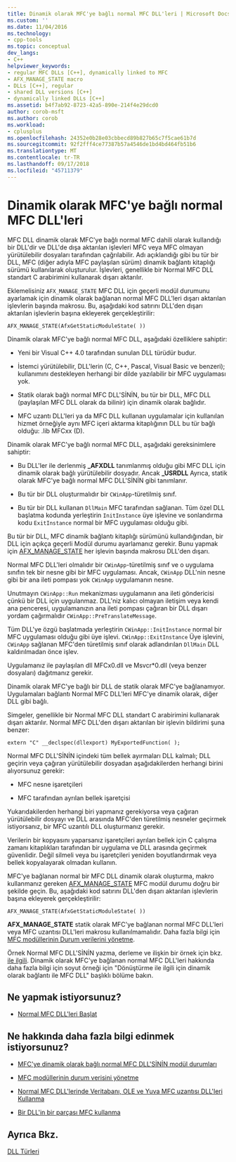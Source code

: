 ```yaml
---
title: Dinamik olarak MFC'ye bağlı normal MFC DLL'leri | Microsoft Docs
ms.custom: ''
ms.date: 11/04/2016
ms.technology:
- cpp-tools
ms.topic: conceptual
dev_langs:
- C++
helpviewer_keywords:
- regular MFC DLLs [C++], dynamically linked to MFC
- AFX_MANAGE_STATE macro
- DLLs [C++], regular
- shared DLL versions [C++]
- dynamically linked DLLs [C++]
ms.assetid: b4f7ab92-8723-42a5-890e-214f4e29dcd0
author: corob-msft
ms.author: corob
ms.workload:
- cplusplus
ms.openlocfilehash: 24352e0b28e03cbbecd89b827b65c7f5cae61b7d
ms.sourcegitcommit: 92f2fff4ce77387b57a4546de1bd4bd464fb51b6
ms.translationtype: MT
ms.contentlocale: tr-TR
ms.lasthandoff: 09/17/2018
ms.locfileid: "45711379"
---
```

# <a name="regular-mfc-dlls-dynamically-linked-to-mfc"></a>Dinamik olarak MFC'ye bağlı normal MFC DLL'leri

MFC DLL dinamik olarak MFC'ye bağlı normal MFC dahili olarak kullandığı bir DLL'dir ve DLL'de dışa aktarılan işlevleri MFC veya MFC olmayan yürütülebilir dosyaları tarafından çağrılabilir. Adı açıklandığı gibi bu tür bir DLL, MFC (diğer adıyla MFC paylaşılan sürüm) dinamik bağlantı kitaplığı sürümü kullanılarak oluşturulur. İşlevleri, genellikle bir Normal MFC DLL standart C arabirimini kullanarak dışarı aktarılır.

Eklemelisiniz `AFX_MANAGE_STATE` MFC DLL için geçerli modül durumunu ayarlamak için dinamik olarak bağlanan normal MFC DLL'leri dışarı aktarılan işlevlerin başında makrosu. Bu, aşağıdaki kod satırını DLL'den dışarı aktarılan işlevlerin başına ekleyerek gerçekleştirilir:

```
AFX_MANAGE_STATE(AfxGetStaticModuleState( ))
```

Dinamik olarak MFC'ye bağlı normal MFC DLL, aşağıdaki özelliklere sahiptir:

- Yeni bir Visual C++ 4.0 tarafından sunulan DLL türüdür budur.

- İstemci yürütülebilir, DLL'lerin (C, C++, Pascal, Visual Basic ve benzeri); kullanımını destekleyen herhangi bir dilde yazılabilir bir MFC uygulaması yok.

- Statik olarak bağlı normal MFC DLL'SİNİN, bu tür bir DLL, MFC DLL (paylaşılan MFC DLL olarak da bilinir) için dinamik olarak bağlıdır.

- MFC uzantı DLL'leri ya da MFC DLL kullanan uygulamalar için kullanılan hizmet örneğiyle aynı MFC içeri aktarma kitaplığının DLL bu tür bağlı olduğu: .lib MFCxx (D).

Dinamik olarak MFC'ye bağlı normal MFC DLL, aşağıdaki gereksinimlere sahiptir:

- Bu DLL'ler ile derlenmiş **_AFXDLL** tanımlanmış olduğu gibi MFC DLL için dinamik olarak bağlı yürütülebilir dosyadır. Ancak **_USRDLL** Ayrıca, statik olarak MFC'ye bağlı normal MFC DLL'SİNİN gibi tanımlanır.

- Bu tür bir DLL oluşturmalıdır bir `CWinApp`-türetilmiş sınıf.

- Bu tür bir DLL kullanan `DllMain` MFC tarafından sağlanan. Tüm özel DLL başlatma kodunda yerleştirin `InitInstance` üye işlevine ve sonlandırma kodu `ExitInstance` normal bir MFC uygulaması olduğu gibi.

Bu tür bir DLL, MFC dinamik bağlantı kitaplığı sürümünü kullandığından, bir DLL için açıkça geçerli Modül durumu ayarlamanız gerekir. Bunu yapmak için [AFX_MANAGE_STATE](../mfc/reference/extension-dll-macros.md#afx_manage_state) her işlevin başında makrosu DLL'den dışarı.

Normal MFC DLL'leri olmalıdır bir `CWinApp`-türetilmiş sınıf ve o uygulama sınıfın tek bir nesne gibi bir MFC uygulaması. Ancak, `CWinApp` DLL'nin nesne gibi bir ana ileti pompası yok `CWinApp` uygulamanın nesne.

Unutmayın `CWinApp::Run` mekanizması uygulamanın ana ileti göndericisi çünkü bir DLL için uygulanmaz. DLL'niz kalıcı olmayan iletişim veya kendi ana penceresi, uygulamanızın ana ileti pompası çağıran bir DLL dışarı yordam çağırmalıdır `CWinApp::PreTranslateMessage`.

Tüm DLL'ye özgü başlatmada yerleştirin `CWinApp::InitInstance` normal bir MFC uygulaması olduğu gibi üye işlevi. `CWinApp::ExitInstance` Üye işlevini, `CWinApp` sağlanan MFC'den türetilmiş sınıf olarak adlandırılan `DllMain` DLL kaldırılmadan önce işlev.

Uygulamanız ile paylaşılan dll MFCx0.dll ve Msvcr*0.dll (veya benzer dosyaları) dağıtmanız gerekir.

Dinamik olarak MFC'ye bağlı bir DLL de statik olarak MFC'ye bağlanamıyor. Uygulamaları bağlantı Normal MFC DLL'leri MFC'ye dinamik olarak, diğer DLL gibi bağlı.

Simgeler, genellikle bir Normal MFC DLL standart C arabirimini kullanarak dışarı aktarılır. Normal MFC DLL'den dışarı aktarılan bir işlevin bildirimi şuna benzer:

```
extern "C" __declspec(dllexport) MyExportedFunction( );
```

Normal MFC DLL'SİNİN içindeki tüm bellek ayırmaları DLL kalmalı; DLL geçirin veya çağıran yürütülebilir dosyadan aşağıdakilerden herhangi birini alıyorsunuz gerekir:

- MFC nesne işaretçileri

- MFC tarafından ayrılan bellek işaretçisi

Yukarıdakilerden herhangi biri yapmanız gerekiyorsa veya çağıran yürütülebilir dosyayı ve DLL arasında MFC'den türetilmiş nesneler geçirmek istiyorsanız, bir MFC uzantılı DLL oluşturmanız gerekir.

Verilerin bir kopyasını yaparsanız işaretçileri ayrılan bellek için C çalışma zamanı kitaplıkları tarafından bir uygulama ve DLL arasında geçirmek güvenlidir. Değil silmeli veya bu işaretçileri yeniden boyutlandırmak veya bellek kopyalayarak olmadan kullanın.

MFC'ye bağlanan normal bir MFC DLL dinamik olarak oluşturma, makro kullanmanız gereken [AFX_MANAGE_STATE](../mfc/reference/extension-dll-macros.md#afx_manage_state) MFC modül durumu doğru bir şekilde geçin. Bu, aşağıdaki kod satırını DLL'den dışarı aktarılan işlevlerin başına ekleyerek gerçekleştirilir:

```
AFX_MANAGE_STATE(AfxGetStaticModuleState( ))
```

**AFX_MANAGE_STATE** statik olarak MFC'ye bağlanan normal MFC DLL'leri veya MFC uzantısı DLL'leri makrosu kullanılmamalıdır. Daha fazla bilgi için [MFC modüllerinin Durum verilerini yönetme](../mfc/managing-the-state-data-of-mfc-modules.md).

Örnek Normal MFC DLL'SİNİN yazma, derleme ve ilişkin bir örnek için bkz. [ile ilgili](https://github.com/Microsoft/VCSamples/tree/master/VC2010Samples/MFC/advanced/DllScreenCap). Dinamik olarak MFC'ye bağlanan normal MFC DLL'leri hakkında daha fazla bilgi için soyut örneği için "Dönüştürme ile ilgili için dinamik olarak bağlantı ile MFC DLL" başlıklı bölüme bakın.

## <a name="what-do-you-want-to-do"></a>Ne yapmak istiyorsunuz?

- [Normal MFC DLL'leri Başlat](../build/run-time-library-behavior.md#initializing-regular-dlls)

## <a name="what-do-you-want-to-know-more-about"></a>Ne hakkında daha fazla bilgi edinmek istiyorsunuz?

- [MFC'ye dinamik olarak bağlı normal MFC DLL'SİNİN modül durumları](../build/module-states-of-a-regular-dll-dynamically-linked-to-mfc.md)

- [MFC modüllerinin durum verisini yönetme](../mfc/managing-the-state-data-of-mfc-modules.md)

- [Normal MFC DLL'lerinde Veritabanı, OLE ve Yuva MFC uzantısı DLL'leri Kullanma](../build/using-database-ole-and-sockets-extension-dlls-in-regular-dlls.md)

- [Bir DLL'in bir parçası MFC kullanma](../mfc/tn011-using-mfc-as-part-of-a-dll.md)

## <a name="see-also"></a>Ayrıca Bkz.

[DLL Türleri](../build/kinds-of-dlls.md)